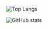 ![Top Langs](https://github-readme-stats.vercel.app/api/top-langs/?username=PythonGen-dev&layout=compact&theme=radical)

![GitHub stats](https://github-readme-stats.vercel.app/api?username=PythonGen-dev&show_icons=true&theme=radical)
